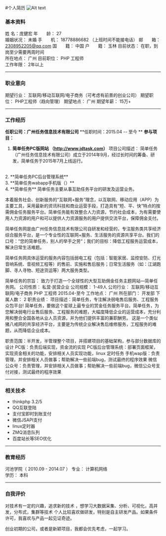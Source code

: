 
#个人简历
![Alt text](./2.png)

### 基本资料 
姓		    名：庞健宏
年　　龄： 	27 	
婚姻状况： 	未婚 
手　　机： 	18778886682 	（上班时间不能接电话）
邮　　箱： <2308952205@qq.com> 
国　　籍： 	中国 	户　　籍： 	玉林 
目前状态： 	在职，到岗至少需要两周时间	
所在地点： 	广州 
目前职位： 	PHP 工程师 	
工作年限： 2年以上

----------

### 职业意向 
期望行业： 	互联网/移动互联网/电子商务（可考虑有前景的创业公司） 
期望职位： 	PHP工程师（趋向管理）
期望地点： 	广州 
期望年薪： 	15万+ 

----------

### 工作经历 
**任职公司：广州任务信息技术有限公司**
**任职时间：2015.04 -- 至今 **
**参与项目：**
1.  **简单任务PC版网站  （<http://www.jdtask.com>）**
项目公司描述： 	简单任务（广州任务信息技术有限公司）成立于2014年9月，经过长时间的筹备、研发，简单任务于2015年7月上线运行。
<br/>
2. **简单任务PC后台管理系统**
<br/>
3.	**简单任务wabapp手机版（<http://m.jdtask.com>）**
<br/>
4.	**简单任务**
简单任务主要从事互助任务平台的研发及运营业务。

本着服务社会、创新服务的“互联网+服务”理念，以互联网、移动应用（APP）为主要工具，采用最新的资讯科技和商业运营手段，打造具有“短、平、快”特点的按需佣金任务服务平台。简单任务能有效整合人力资源，节约社会成本，为有需要使用人力资源的用户和可以提供人力资源服务的用户提供交流平台，保障佣金支付。

简单任务网是由广州任务信息技术有限公司自研发和经营的，专注服务类共享经济综合服务平台，是一个专业性的互联网+服务、生活服务的资源共享平台。我们的口号：“您的简单任务，别人的举手之劳“；我们的目标：降低工程服务运营成本，解决日常生活难题。

简单任务网具体运营的服务内容包括弱电工程（包括：智能家居、监控安防、灯光音响系统、音视频工程等）的售前、实施和售后服务；日常生活服务（如：江湖跑脚、寻人寻物、短途货运等）两大服务类型。

简单任务的宗旨： 致力于打造一个全球性的大型互助佣金任务主题网站—简单任务网。 
	公司性质： 	私营·民营企业 
	公司规模： 	1-49人 
	公司行业： 	互联网/移动互联网/电子商务 
	PHP 工程师 	2015.04-至今 
	工作地点： 	广州 
	所在部门： 	开发部 
	下属人数： 	2 
	职责业绩： 	项目描述：简单任务，专注解决弱电售后服务、工程服务众包平台! 简单任务，要做这个星球上最专业的赏金任务服务平台。简单任务，为您解决弱电行业售后服务、工程服务的难题，大幅度降低企业的运营成本，充分利用和整合全国各地从业人员资源，并为他们提供丰富的兼职酬劳。 
这是一个类似猪八戒网的共享经济平台，主要是为传统企业解决售后维修服务，工程服务的难题，从而降低企业成本。

职责范围：半开发，半管理整个项目，并搭建项目的基础架构，参与部分数据库的设计 
PC版：负责后端实现，资金流的实现 
PC版后台管理系统：部署页面框架，实现资金相关的功能，安排相关人员实现功能，linux 定时任务 
手机wap版：负责管理，并安排相关人员做事；帮助解决一些前端bug，测试最终的程序效果 
微信公众号：负责管理，并安排相关人员做事；帮助解决一些前端bug，微信公众号支付对接，测试最终的程序效果 

----------

### 相关技术
* thinkphp 3.2/5
* QQ互联登陆
* 支付宝即时到账支付
* 微信JSAPI支付
* linux定时器
* ZMQ消息队列
* 百度站长等SEO优化 

----------

### 教育经历 
河池学院（ 2010.09 - 2014.07 ） 
专业： 	计算机网络 	
学历： 	本科 	

----------

### 自我评价 
对技术有一定的兴趣，追求新的技术 ，想学习大数据采集、分析、可视化，高并发，分布式，集群等技术 
个人比较喜欢做研发，特别是自主研发产品。如果条件许可，我喜欢与产品一起见证奇迹。 

创业初期的公司，或者是新颖项目，我都会优先考虑，一起学习。 

